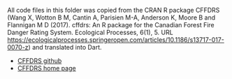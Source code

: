 All code files in this folder was copied from the CRAN R package CFFDRS
(Wang X, Wotton B M, Cantin A, Parisien M-A, Anderson K, Moore B and Flannigan M D (2017).
cffdrs: An R package for the Canadian Forest Fire Danger Rating System.
Ecological Processes, 6(1), 5.
URL https://ecologicalprocesses.springeropen.com/articles/10.1186/s13717-017-0070-z) 
and translated into Dart.

- [CFFDRS github](https://github.com/nrcan-cfs-fire/cffdrs)
- [CFFDRS home page](https://r-forge.r-project.org/projects/cffdrs/)